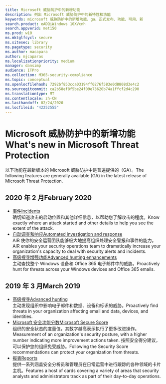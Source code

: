 ```yaml
---
title: Microsoft 威胁防护中的新增功能
description: 列出 Microsoft 威胁防护中的新特性和功能
keywords: microsoft 威胁防护中的新增功能、ga、正式发布、功能、可用、新
search.product: eADQiWindows 10XVcnh
search.appverid: met150
ms.prod: w10
ms.mktglfcycl: secure
ms.sitesec: library
ms.pagetype: security
ms.author: macapara
author: mjcaparas
ms.localizationpriority: medium
manager: dansimp
audience: ITPro
ms.collection: M365-security-compliance
ms.topic: conceptual
ms.openlocfilehash: 7292bf853cca03194ff0276f583e0d8808d3e4c2
ms.sourcegitcommit: ca2b58ef8f5be24f09e73620b74a1ffcf2d4c290
ms.translationtype: MT
ms.contentlocale: zh-CN
ms.lasthandoff: 02/24/2020
ms.locfileid: "42252555"
---
```

# <a name="whats-new-in-microsoft-threat-protection"></a><span data-ttu-id="c3ed2-104">Microsoft 威胁防护中的新增功能</span><span class="sxs-lookup"><span data-stu-id="c3ed2-104">What's new in Microsoft Threat Protection</span></span>

<span data-ttu-id="c3ed2-105">以下功能在最新版本的 Microsoft 威胁防护中是普遍提供的（GA）。</span><span class="sxs-lookup"><span data-stu-id="c3ed2-105">The following features are generally available (GA) in the latest release of Microsoft Threat Protection.</span></span>

## <a name="february-2020"></a><span data-ttu-id="c3ed2-106">2020 年 2 月</span><span class="sxs-lookup"><span data-stu-id="c3ed2-106">February 2020</span></span>
- [<span data-ttu-id="c3ed2-107">事件</span><span class="sxs-lookup"><span data-stu-id="c3ed2-107">Incidents</span></span>](incidents-overview.md) <br> <span data-ttu-id="c3ed2-108">确切知道攻击的启动位置和其他详细信息，以帮助您了解攻击的程度。</span><span class="sxs-lookup"><span data-stu-id="c3ed2-108">Know exactly where an attack started and other details to help you see the extent of the attack.</span></span>
- [<span data-ttu-id="c3ed2-109">自动调查和响应</span><span class="sxs-lookup"><span data-stu-id="c3ed2-109">Automated investigation and response</span></span>](mtp-autoir.md) <br> <span data-ttu-id="c3ed2-110">AIR 使你的安全运营团队能够极大地提高组织处理安全警报和事件的能力。</span><span class="sxs-lookup"><span data-stu-id="c3ed2-110">AIR enables your security operations team to dramatically increase your organization's capacity to deal with security alerts and incidents.</span></span>
- [<span data-ttu-id="c3ed2-111">高级搜寻增强功能</span><span class="sxs-lookup"><span data-stu-id="c3ed2-111">Advanced hunting enhancements</span></span>](advanced-hunting-query-emails-devices.md) <br> <span data-ttu-id="c3ed2-112">主动查找整个 Windows 设备和 Office 365 电子邮件中的威胁。</span><span class="sxs-lookup"><span data-stu-id="c3ed2-112">Proactively hunt for threats across your Windows devices and Office 365 emails.</span></span> 

## <a name="march-2019"></a><span data-ttu-id="c3ed2-113">2019 年 3 月</span><span class="sxs-lookup"><span data-stu-id="c3ed2-113">March 2019</span></span>

- [<span data-ttu-id="c3ed2-114">高级搜寻</span><span class="sxs-lookup"><span data-stu-id="c3ed2-114">Advanced hunting</span></span>](hunting.md) <br> <span data-ttu-id="c3ed2-115">主动发现组织中影响电子邮件和数据、设备和标识的威胁。</span><span class="sxs-lookup"><span data-stu-id="c3ed2-115">Proactively find threats in your organization affecting email and data, devices, and identities.</span></span>
- [<span data-ttu-id="c3ed2-116">Microsoft 安全功能分数</span><span class="sxs-lookup"><span data-stu-id="c3ed2-116">Microsoft Secure Score</span></span>](microsoft-secure-score.md) <br> <span data-ttu-id="c3ed2-117">组织的安全状态的度量值，其数字越高表示执行了更多改进操作。</span><span class="sxs-lookup"><span data-stu-id="c3ed2-117">Measurement of an organization's security posture, with a higher number indicating more improvement actions taken.</span></span> <span data-ttu-id="c3ed2-118">按照安全得分建议，可以保护您的组织免受威胁。</span><span class="sxs-lookup"><span data-stu-id="c3ed2-118">Following the Security Score recommendations can protect your organization from threats.</span></span> 
- [<span data-ttu-id="c3ed2-119">报表</span><span class="sxs-lookup"><span data-stu-id="c3ed2-119">Reports</span></span>](monitoring-and-reporting.md) <br>  <span data-ttu-id="c3ed2-120">提供一系列涵盖安全分析员和管理员在日常运营中进行跟踪的各种领域的卡片主机。</span><span class="sxs-lookup"><span data-stu-id="c3ed2-120">Features a host of cards covering a variety of areas that security analysts and administrators track as part of their day-to-day operations.</span></span>
